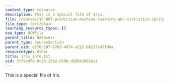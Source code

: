 ```yaml
---
content_type: resource
description: This is a special file of Iris.
file: /courses/15-097-prediction-machine-learning-and-statistics-spring-2012/31f9cdf90c2815829196d63bb1081ba1_iris_info.txt
file_type: text/plain
learning_resource_types: []
ocw_type: OCWFile
parent_title: Datasets
parent_type: CourseSection
parent_uid: e276c107-67b9-4674-a212-bb217c47f9ba
resourcetype: Other
title: iris_info.txt
uid: 31f9cdf9-0c28-1582-9196-d63bb1081ba1
---
```

This is a special file of Iris.

